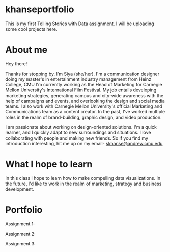 # khanseportfolio
This is my first Telling Stories with Data assignment. I will be uploading some cool projects here.

# About me
Hey there!

Thanks for stopping by. I'm Siya (she/her). I'm a communication designer doing my master's in entertainment industry management from Heinz College, CMU.I'm currently working as the Head of Marketing for Carnegie Mellon University's International Film Festival. My job entails developing marketing strategies, generating campus and city-wide awareness with the help of campaigns and events, and overlooking the design and social media teams. I also work with Carnegie Mellon University's official Marketing and Communications team as a content creator. In the past, I've worked multiple roles in the realm of brand-building, graphic design, and video production.

I am passionate about working on design-oriented solutions. I'm a quick learner, and I quickly adapt to new surroundings and situations. I love collaborating with people and making new friends. So if you find my introduction interesting, hit me up on my email- skhanse@andrew.cmu.edu

# What I hope to learn
In this class I hope to learn how to make compelling data visualizations. In the future, I'd like to work in the realm of marketing, strategy and business development. 

# Portfolio
Assignment 1:

Assignment 2:

Assignment 3:

